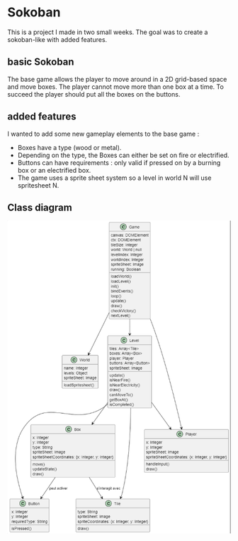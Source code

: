 # Sokoban

This is a project I made in two small weeks. The goal was to create a sokoban-like with added features.

## basic Sokoban

The base game allows the player to move around in a 2D grid-based space and move boxes. The player cannot move more than one box at a time. To succeed the player should put all the boxes on the buttons.

## added features

I wanted to add some new gameplay elements to the base game :

- Boxes have a type (wood or metal).
- Depending on the type, the Boxes can either be set on fire or electrified.
- Buttons can have requirements : only valid if pressed on by a burning box or an electrified box.
- The game uses a sprite sheet system so a level in world N will use spritesheet N.

## Class diagram

![diagramme de classe](assets/readme/class_diagram.png)

